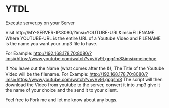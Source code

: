 # YTDL
Execute server.py on your Server

Visit http://MY-SERVER-IP:8080/?imsi=YOUTUBE-URL&imsi=FILENAME <br>
Where YOUTUBE-URL is the entire URL of a Youtube Video and FILENAME is the name you want your .mp3 file to have.

For Example: http://192.168.178.70:8080/?imsi=https://www.youtube.com/watch?v=vVy9Lgpg1m8&imsi=meinehoe

If You leave out the Name (what comes after the &), The Title of the Youtube Video will be the filename.
For Example: http://192.168.178.70:8080/?imsi=https://www.youtube.com/watch?v=vVy9Lgpg1m8
The script will then download the Video from youtube to the server, convert it into .mp3 give it the name of your choice and the send it to your client.

Feel free to Fork me and let me know about any bugs.
